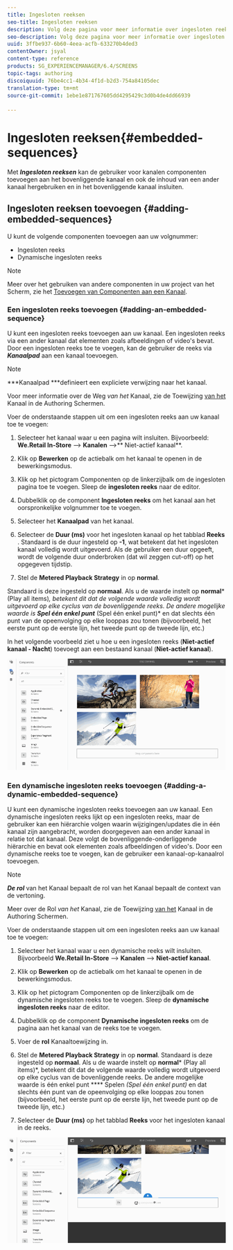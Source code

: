 ```yaml
---
title: Ingesloten reeksen
seo-title: Ingesloten reeksen
description: Volg deze pagina voor meer informatie over ingesloten reeksen voor kanalen waarmee de gebruiker componenten in het bovenliggende kanaal kan toevoegen en ook de inhoud van een ander kanaal kan hergebruiken en in het bovenliggende kanaal kan insluiten.
seo-description: Volg deze pagina voor meer informatie over ingesloten reeksen voor kanalen waarmee de gebruiker componenten in het bovenliggende kanaal kan toevoegen en ook de inhoud van een ander kanaal kan hergebruiken en in het bovenliggende kanaal kan insluiten.
uuid: 3ffbe937-6b60-4eea-acfb-633270b4ded3
contentOwner: jsyal
content-type: reference
products: SG_EXPERIENCEMANAGER/6.4/SCREENS
topic-tags: authoring
discoiquuid: 76be4cc1-4b34-4f1d-b2d3-754a84105dec
translation-type: tm+mt
source-git-commit: 1ebe1e871767605dd4295429c3d0b4de4dd66939

---
```



# Ingesloten reeksen{#embedded-sequences}

Met ***Ingesloten reeksen*** kan de gebruiker voor kanalen componenten toevoegen aan het bovenliggende kanaal en ook de inhoud van een ander kanaal hergebruiken en in het bovenliggende kanaal insluiten.

## Ingesloten reeksen toevoegen {#adding-embedded-sequences}

U kunt de volgende componenten toevoegen aan uw volgnummer:

* Ingesloten reeks
* Dynamische ingesloten reeks

>[!NOTE]
>
>Meer over het gebruiken van andere componenten in uw project van het Scherm, zie het [Toevoegen van Componenten aan een Kanaal](/help/screens/adding-components-to-a-channel.md).

### Een ingesloten reeks toevoegen {#adding-an-embedded-sequence}

U kunt een ingesloten reeks toevoegen aan uw kanaal. Een ingesloten reeks via een ander kanaal dat elementen zoals afbeeldingen of video&#39;s bevat. Door een ingesloten reeks toe te voegen, kan de gebruiker de reeks via ***Kanaalpad*** aan een kanaal toevoegen.

>[!NOTE]
>
>***Kanaalpad ***definieert een expliciete verwijzing naar het kanaal.
>
>Voor meer informatie over de Weg *van het* Kanaal, zie de Toewijzing [van het](/help/screens/channel-assignment.md) Kanaal in de Authoring Schermen.

Voer de onderstaande stappen uit om een ingesloten reeks aan uw kanaal toe te voegen:

1. Selecteer het kanaal waar u een pagina wilt insluiten. Bijvoorbeeld: **We.Retail In-Store** —> **Kanalen** —>** Niet-actief kanaal**.

1. Klik op **Bewerken** op de actiebalk om het kanaal te openen in de bewerkingsmodus.
1. Klik op het pictogram Componenten op de linkerzijbalk om de ingesloten pagina toe te voegen. Sleep de **ingesloten reeks** naar de editor.
1. Dubbelklik op de component **Ingesloten reeks** om het kanaal aan het oorspronkelijke volgnummer toe te voegen.
1. Selecteer het **Kanaalpad** van het kanaal.
1. Selecteer de **Duur (ms)** voor het ingesloten kanaal op het tabblad **Reeks** . Standaard is de duur ingesteld op **-1**, wat betekent dat het ingesloten kanaal volledig wordt uitgevoerd. Als de gebruiker een duur opgeeft, wordt de volgende duur onderbroken (dat wil zeggen cut-off) op het opgegeven tijdstip.

1. Stel de **Metered Playback Strategy** in op **normal**.

Standaard is deze ingesteld op **normaal**. Als u de waarde instelt op **normal*** (Play all items)*, betekent dit dat de volgende waarde volledig wordt uitgevoerd op elke cyclus van de bovenliggende reeks. De andere mogelijke waarde is **Spel één enkel punt*** (Spel één enkel punt)* en dat slechts één punt van de opeenvolging op elke looppas zou tonen (bijvoorbeeld, het eerste punt op de eerste lijn, het tweede punt op de tweede lijn, etc.)

In het volgende voorbeeld ziet u hoe u een ingesloten reeks (**Niet-actief kanaal - Nacht**) toevoegt aan een bestaand kanaal (**Niet-actief kanaal**).

![new2](assets/new2.gif)

### Een dynamische ingesloten reeks toevoegen {#adding-a-dynamic-embedded-sequence}

U kunt een dynamische ingesloten reeks toevoegen aan uw kanaal. Een dynamische ingesloten reeks lijkt op een ingesloten reeks, maar de gebruiker kan een hiërarchie volgen waarin wijzigingen/updates die in één kanaal zijn aangebracht, worden doorgegeven aan een ander kanaal in relatie tot dat kanaal. Deze volgt de bovenliggende-onderliggende hiërarchie en bevat ook elementen zoals afbeeldingen of video&#39;s. Door een dynamische reeks toe te voegen, kan de gebruiker een kanaal-op-kanaalrol toevoegen.

>[!NOTE]
>
>***De rol*** van het Kanaal bepaalt de rol van het Kanaal bepaalt de context van de vertoning.
>
>Meer over de Rol *van het* Kanaal, zie de Toewijzing [van het](/help/screens/channel-assignment.md) Kanaal in de Authoring Schermen.

Voer de onderstaande stappen uit om een ingesloten reeks aan uw kanaal toe te voegen:

1. Selecteer het kanaal waar u een dynamische reeks wilt insluiten. Bijvoorbeeld **We.Retail In-Store** —> **Kanalen** —> **Niet-actief kanaal**.

1. Klik op **Bewerken** op de actiebalk om het kanaal te openen in de bewerkingsmodus.
1. Klik op het pictogram Componenten op de linkerzijbalk om de dynamische ingesloten reeks toe te voegen. Sleep de **dynamische ingesloten reeks** naar de editor.

1. Dubbelklik op de component **Dynamische ingesloten reeks** om de pagina aan het kanaal van de reeks toe te voegen.

1. Voer de **rol** Kanaaltoewijzing in.
1. Stel de **Metered Playback Strategy** in op **normal**. Standaard is deze ingesteld op **normaal**. Als u de waarde instelt op **normal*** (Play all items)*, betekent dit dat de volgende waarde volledig wordt uitgevoerd op elke cyclus van de bovenliggende reeks. De andere mogelijke waarde is één enkel punt **** Spelen *(Spel één enkel punt)* en dat slechts één punt van de opeenvolging op elke looppas zou tonen (bijvoorbeeld, het eerste punt op de eerste lijn, het tweede punt op de tweede lijn, etc.)

1. Selecteer de **Duur (ms)** op het tabblad **Reeks** voor het ingesloten kanaal in de reeks.

![nieuwste](assets/latest.gif)

